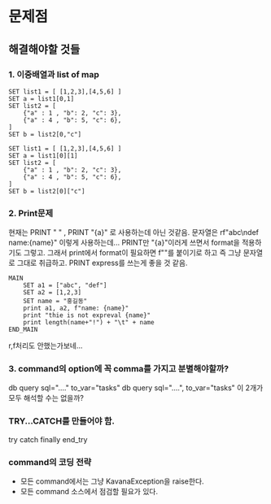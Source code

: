 # 문제점

## 해결해야할 것들

### 1. 이중배열과 list of map

```kvs
SET list1 = [ [1,2,3],[4,5,6] ]
SET a = list1[0,1]
SET list2 = [
    {"a" : 1 , "b": 2, "c": 3},
    {"a" : 4 , "b": 5, "c": 6},
]
SET b = list2[0,"c"]
```

```kvs
SET list1 = [ [1,2,3],[4,5,6] ]
SET a = list1[0][1]
SET list2 = [
    {"a" : 1 , "b": 2, "c": 3},
    {"a" : 4 , "b": 5, "c": 6},
]
SET b = list2[0]["c"]
```

### 2. Print문제

현재는 PRINT " " , PRINT "{a}" 로 사용하는데 아닌 것같음.
문자열은  rf"abc\ndef name:{name}"
이렇게 사용하는데... PRINT만 "{a}"이러게 쓰면서 format을 적용하기도 그렇고.
그래서 print에서 format이 필요하면 f""를 붙이기로 하고 즉 그냥 문자열로 그대로 취급하고.
PRINT express를 쓰는게 좋을 것 같음.

```kvs
MAIN
    SET a1 = ["abc", "def"]
    SET a2 = [1,2,3]
    SET name = "홍길동"
    print a1, a2, f"name: {name}"
    print "thie is not expreval {name}"
    print length(name+"!") + "\t" + name
END_MAIN
```
r,f처리도 안했는가보네...

### 3. command의 option에 꼭 comma를 가지고 분별해야할까?

db query sql="...." to_var="tasks"
db query sql="....", to_var="tasks"
이 2개가 모두 해석할 수는 없을까?

### TRY...CATCH를 만들어야 함.
try
catch
finally
end_try

### command의 코딩 전략

- 모든 command에서는 그냥 KavanaException을 raise한다.
- 모든 command 소스에서 점검할 필요가 있다.
